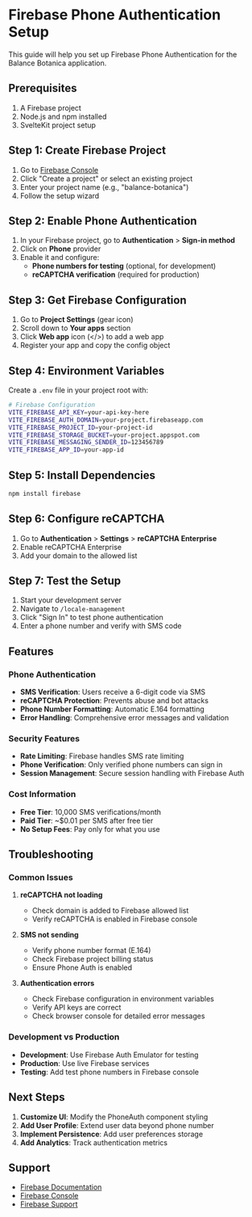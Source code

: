 # Firebase Phone Authentication Setup

This guide will help you set up Firebase Phone Authentication for the Balance Botanica application.

## Prerequisites

1. A Firebase project
2. Node.js and npm installed
3. SvelteKit project setup

## Step 1: Create Firebase Project

1. Go to [Firebase Console](https://console.firebase.google.com/)
2. Click "Create a project" or select an existing project
3. Enter your project name (e.g., "balance-botanica")
4. Follow the setup wizard

## Step 2: Enable Phone Authentication

1. In your Firebase project, go to **Authentication** > **Sign-in method**
2. Click on **Phone** provider
3. Enable it and configure:
   - **Phone numbers for testing** (optional, for development)
   - **reCAPTCHA verification** (required for production)

## Step 3: Get Firebase Configuration

1. Go to **Project Settings** (gear icon)
2. Scroll down to **Your apps** section
3. Click **Web app** icon (</>) to add a web app
4. Register your app and copy the config object

## Step 4: Environment Variables

Create a `.env` file in your project root with:

```bash
# Firebase Configuration
VITE_FIREBASE_API_KEY=your-api-key-here
VITE_FIREBASE_AUTH_DOMAIN=your-project.firebaseapp.com
VITE_FIREBASE_PROJECT_ID=your-project-id
VITE_FIREBASE_STORAGE_BUCKET=your-project.appspot.com
VITE_FIREBASE_MESSAGING_SENDER_ID=123456789
VITE_FIREBASE_APP_ID=your-app-id
```

## Step 5: Install Dependencies

```bash
npm install firebase
```

## Step 6: Configure reCAPTCHA

1. Go to **Authentication** > **Settings** > **reCAPTCHA Enterprise**
2. Enable reCAPTCHA Enterprise
3. Add your domain to the allowed list

## Step 7: Test the Setup

1. Start your development server
2. Navigate to `/locale-management`
3. Click "Sign In" to test phone authentication
4. Enter a phone number and verify with SMS code

## Features

### Phone Authentication
- **SMS Verification**: Users receive a 6-digit code via SMS
- **reCAPTCHA Protection**: Prevents abuse and bot attacks
- **Phone Number Formatting**: Automatic E.164 formatting
- **Error Handling**: Comprehensive error messages and validation

### Security Features
- **Rate Limiting**: Firebase handles SMS rate limiting
- **Phone Verification**: Only verified phone numbers can sign in
- **Session Management**: Secure session handling with Firebase Auth

### Cost Information
- **Free Tier**: 10,000 SMS verifications/month
- **Paid Tier**: ~$0.01 per SMS after free tier
- **No Setup Fees**: Pay only for what you use

## Troubleshooting

### Common Issues

1. **reCAPTCHA not loading**
   - Check domain is added to Firebase allowed list
   - Verify reCAPTCHA is enabled in Firebase console

2. **SMS not sending**
   - Verify phone number format (E.164)
   - Check Firebase project billing status
   - Ensure Phone Auth is enabled

3. **Authentication errors**
   - Check Firebase configuration in environment variables
   - Verify API keys are correct
   - Check browser console for detailed error messages

### Development vs Production

- **Development**: Use Firebase Auth Emulator for testing
- **Production**: Use live Firebase services
- **Testing**: Add test phone numbers in Firebase console

## Next Steps

1. **Customize UI**: Modify the PhoneAuth component styling
2. **Add User Profile**: Extend user data beyond phone number
3. **Implement Persistence**: Add user preferences storage
4. **Add Analytics**: Track authentication metrics

## Support

- [Firebase Documentation](https://firebase.google.com/docs/auth)
- [Firebase Console](https://console.firebase.google.com/)
- [Firebase Support](https://firebase.google.com/support)
